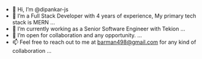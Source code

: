 - 👋 Hi, I’m @dipankar-js
- 👀 I’m a Full Stack Developer with 4 years of experience, My primary tech stack is MERN ...
- 🌱 I’m currently working as a Senior Software Engineer with Tekion ...
- 💞️ I’m open for collaboration and any opportunity. ...
- 📫 Feel free to reach out to me at barman498@gmail.com for any kind of collaboration ...


